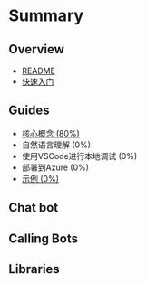 # Summary

## Overview

* [README](README.md)
* [快速入门](Overiew/kuai-su-ru-men.md)

## Guides

* [核心概念 \(80%\)](guides/he-xin-gai-nian.md)
* 自然语言理解 \(0%\)
* 使用VSCode进行本地调试 \(0%\)
* 部署到Azure \(0%\)
* [示例 \(0%\)](guides/shi-li-0.md)

## Chat bot

## Calling Bots

## Libraries

